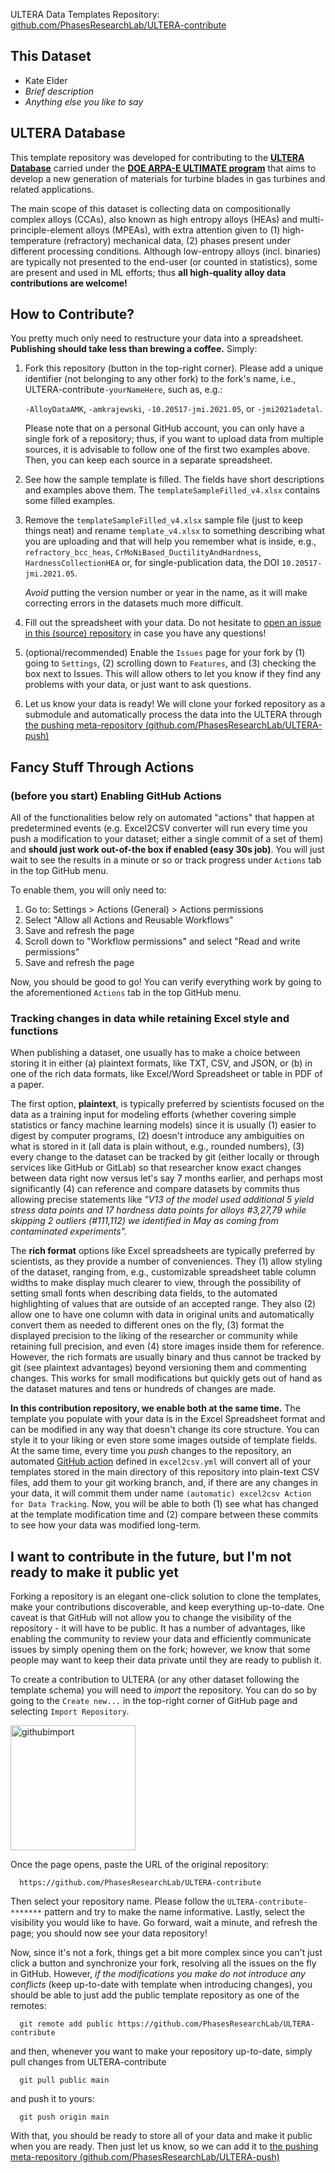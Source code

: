 ULTERA Data Templates Repository: [github.com/PhasesResearchLab/ULTERA-contribute](https://github.com/PhasesResearchLab/ULTERA-contribute)

## This Dataset

- Kate Elder
- _Brief description_
- _Anything else you like to say_

## ULTERA Database
This template repository was developed for contributing to the [**ULTERA Database**](https://ultera.org) carried under the 
[**DOE ARPA-E ULTIMATE program**](https://arpa-e.energy.gov/?q=arpa-e-programs/ultimate) that
aims to develop a new generation of materials for turbine blades in gas turbines and related
applications. 

The main scope of this dataset is collecting data on compositionally complex alloys (CCAs), also known as high entropy alloys (HEAs) and multi-principle-element alloys (MPEAs), with extra attention given to (1) high-temperature (refractory) mechanical data, (2) phases present under different processing conditions. Although low-entropy alloys (incl. binaries) are typically not presented to the end-user (or counted in statistics), some are present and used in ML efforts; thus **all high-quality alloy data contributions are welcome!**



## How to Contribute?
You pretty much only need to restructure your data into a spreadsheet. **Publishing should take less than brewing a coffee.** Simply:

1. Fork this repository (button in the top-right corner). Please add a unique identifier (not belonging to any other fork) to the fork's name, i.e., ULTERA-contribute`-yourNameHere`, such as, e.g.:
   
    `-AlloyDataAMK`, `-amkrajewski`, `-10.20517-jmi.2021.05`, or `-jmi2021adetal`.
   
   Please note that on a personal GitHub account, you can only have a single fork of a repository; thus, if you want to upload data from multiple sources, it is advisable to follow one of the first two examples above. Then, you can keep each source in a separate spreadsheet.
   
3. See how the sample template is filled. The fields have short descriptions and examples above them. The `templateSampleFilled_v4.xlsx` contains some filled examples.

4. Remove the `templateSampleFilled_v4.xlsx` sample file (just to keep things neat) and rename `template_v4.xlsx` to something describing what you are uploading and that will help you remember what is inside, e.g., `refractory_bcc_heas`, `CrMoNiBased_DuctilityAndHardness`, `HardnessCollectionHEA` or, for single-publication data, the DOI `10.20517-jmi.2021.05`.

   _Avoid_ putting the version number or year in the name, as it will make correcting errors in the datasets much more difficult.


7. Fill out the spreadsheet with your data. Do not hesitate to [open an issue in this (source) repository](https://github.com/PhasesResearchLab/ULTERA-contribute/issues) in case you have any questions!

8. (optional/recommended) Enable the `Issues` page for your fork by (1) going to `Settings`, (2) scrolling down to `Features`, and (3) checking the box next to Issues. This will allow others to let you know if they find any problems with your data, or just want to ask questions.
   
9. Let us know your data is ready! We will clone your forked repository as a submodule and automatically process the data into the ULTERA through [the pushing meta-repository (github.com/PhasesResearchLab/ULTERA-push)](https://github.com/PhasesResearchLab/ULTERA-push)

## Fancy Stuff Through Actions

### (before you start) Enabling GitHub Actions

All of the functionalities below rely on automated "actions" that happen at predetermined events (e.g. Excel2CSV converter will run every time you push a modification to your dataset; either a single commit of a set of them) and **should just work out-of-the box if enabled (easy 30s job)**. You will just wait to see the results in a minute or so or track progress under `Actions` tab in the top GitHub menu.

To enable them, you will only need to:
1. Go to: Settings > Actions (General) > Actions permissions
2. Select "Allow all Actions and Reusable Workflows"
3. Save and refresh the page
4. Scroll down to "Workflow permissions" and select "Read and write permissions"
5. Save and refresh the page

Now, you should be good to go! You can verify everything work by going to the aforementioned `Actions` tab in the top GitHub menu.

### Tracking changes in data while retaining Excel style and functions

When publishing a dataset, one usually has to make a choice between storing it in either (a) plaintext formats, like TXT, CSV, and JSON, or (b) in one of the rich data formats, like Excel/Word Spreadsheet or table in PDF of a paper. 

The first option, **plaintext**, is typically preferred by scientists focused on the data as a training input for modeling efforts (whether covering simple statistics or fancy machine learning models) since it is usually (1) easier to digest by computer programs, (2) doesn't introduce any ambiguities on what is stored in it (all data is plain without, e.g., rounded numbers), (3) every change to the dataset can be tracked by git (either locally or through services like GitHub or GitLab) so that researcher know exact changes between data right now versus let's say 7 months earlier, and perhaps most significantly (4) can reference and compare datasets by commits thus allowing precise statements like _"V13 of the model used additional 5 yield stress data points and 17 hardness data points for alloys #3,27,79 while skipping 2 outliers (#111,112) we identified in May as coming from contaminated experiments"._

The **rich format** options like Excel spreadsheets are typically preferred by scientists, as they provide a number of conveniences. They (1) allow styling of the dataset, ranging from, e.g., customizable spreadsheet table column widths to make display much clearer to view, through the possibility of setting small fonts when describing data fields, to the automated highlighting of values that are outside of an accepted range. They also (2) allow one to have one column with data in original units and automatically convert them as needed to different ones on the fly, (3) format the displayed precision to the liking of the researcher or community while retaining full precision, and even (4) store images inside them for reference. However, the rich formats are usually binary and thus cannot be tracked by git (see plaintext advantages) beyond versioning them and commenting changes. This works for small modifications but quickly gets out of hand as the dataset matures and tens or hundreds of changes are made. 

**In this contribution repository, we enable both at the same time.** The template you populate with your data is in the Excel Spreadsheet format and can be modified in any way that doesn't change its core structure. You can style it to your liking or even store some images outside of template fields. At the same time, every time you _push_ changes to the repository, an automated [GitHub action]((before-you-start)-Enabling-GitHub-Actions) defined in `excel2csv.yml` will convert all of your templates stored in the main directory of this repository into plain-text CSV files, add them to your git working branch, and, if there are any changes in your data, it will commit them under name `(automatic) excel2csv Action for Data Tracking`. Now, you will be able to both (1) see what has changed at the template modification time and (2) compare between these commits to see how your data was modified long-term.



## I want to contribute in the future, but I'm not ready to make it public yet

Forking a repository is an elegant one-click solution to clone the templates, make your contributions discoverable, and keep everything up-to-date. One caveat is that GitHub will not allow you to change the visibility of the repository - it will have to be public. It has a number of advantages, like enabling the community to review your data and efficiently communicate issues by simply opening them on the fork; however, we know that some people may want to keep their data private until they are ready to publish it.

To create a contribution to ULTERA (or any other dataset following the template schema) you will need to _import_ the repository. You can do so by going to the `Create new...` in the top-right corner of GitHub page and selecting `Import Repository`. 

<img src="assets/images/githubimport_screenshot.png" alt="githubimport" width="200"/>

Once the page opens, paste the URL of the original repository:

      https://github.com/PhasesResearchLab/ULTERA-contribute

Then select your repository name. Please follow the `ULTERA-contribute-*******` pattern and try to make the name informative. Lastly, select the visibility you would like to have. Go forward, wait a minute, and refresh the page; you should now see your data repository!

Now, since it's not a fork, things get a bit more complex since you can't just click a button and synchronize your fork, resolving all the issues on the fly in GitHub. However, _if the modifications you make do not introduce any conflicts_ (keep up-to-date with template when introducing changes), you should be able to just add the public template repository as one of the remotes:

      git remote add public https://github.com/PhasesResearchLab/ULTERA-contribute

and then, whenever you want to make your repository up-to-date, simply pull changes from ULTERA-contribute

      git pull public main
   
and push it to yours:

      git push origin main

With that, you should be ready to store all of your data and make it public when you are ready. Then just let us know, so we can add it to [the pushing meta-repository (github.com/PhasesResearchLab/ULTERA-push)](https://github.com/PhasesResearchLab/ULTERA-push)





